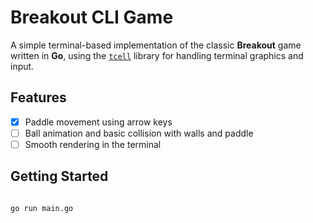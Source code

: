 # Breakout CLI Game

A simple terminal-based implementation of the classic **Breakout** game written in **Go**, using the [`tcell`](https://github.com/gdamore/tcell) library for handling terminal graphics and input.

## Features
- [x] Paddle movement using arrow keys
- [ ] Ball animation and basic collision with walls and paddle
- [ ] Smooth rendering in the terminal

## Getting Started

```
```
```bash
go run main.go
```
```



